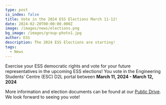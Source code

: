 ```yaml
---
type: post
is_index: false
title: Vote in the 2024 ESS Elections March 11-12!
date: 2024-02-20T00:00:00.000Z
image: /images/news/elections.png
bg_image: /images/group-photo1.jpg
author: ESS
description: The 2024 ESS Elections are starting!
tags:
  - News
---
```


Exercise your ESS democratic rights and vote for your future representatives in the upcoming ESS elections! You vote in the Engineering Students’ Centre (ESC) D2L portal between **March 11, 2024 - March 12, 2024**

More information and election documents can be found at our [Public Drive](https://drive.google.com/drive/u/3/folders/1rzD3DmhBn16aQ2g0BZeSGvQ-DnSUI7MZ). We look forward to seeing you vote!
